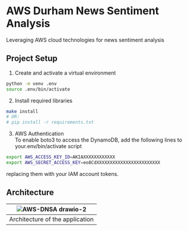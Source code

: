 # AWS Durham News Sentiment Analysis
Leveraging AWS cloud technologies for news sentiment analysis

## Project Setup
1) Create and activate a virtual environment
```bash
python -m venv .env
source .env/bin/activate
```

2) Install required libraries
```bash
make install
# OR:
# pip install -r requirements.txt
```

3) AWS Authentication  
To enable boto3 to access the DynamoDB, add the following lines to your.env/bin/activate script
```bash
export AWS_ACCESS_KEY_ID=AKIAXXXXXXXXXXXX
export AWS_SECRET_ACCESS_KEY=eo8CdXXXXXXXXXXXXXXXXXXXXXXXX
```
replacing them with your IAM account tokens.


## Architecture
|![AWS-DNSA drawio-2](https://user-images.githubusercontent.com/58488209/134609857-737f763a-f58e-4177-9ab1-89370dc5b020.png)|
|---|
| Architecture of the application |
